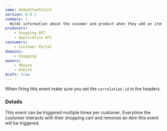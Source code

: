 ```yaml
---
name: AddedItemToCart
version: 0.0.1
summary: |
  Holds information about the cusomer and product when they add an item to the cart.
producers:
    - Shopping API
    - Application API
consumers:
    - Customer Portal
domains:
    - Shopping
owners:
    - dboyne
    - mSmith
draft: true    
---
```


<Admonition>When firing this event make sure you set the `correlation-id` in the headers.</Admonition>

<Mermaid />

### Details

This event can be triggered multiple times per customer. Everytime the customer interacts with their shopping cart and removes an item this event will be triggered.

<Schema />